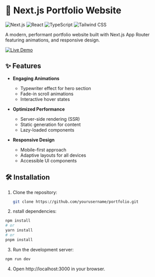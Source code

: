 # 🚀 Next.js Portfolio Website

![Next.js](https://img.shields.io/badge/Next.js-14.1.0-000000?logo=next.js)
![React](https://img.shields.io/badge/React-19.1.0-61DAFB?logo=react)
![TypeScript](https://img.shields.io/badge/TypeScript-5.0-3178C6?logo=typescript)
![Tailwind CSS](https://img.shields.io/badge/Tailwind_CSS-4.0-06B6D4?logo=tailwind-css)

A modern, performant portfolio website built with Next.js App Router featuring animations, and responsive design.

[![Live Demo](https://img.shields.io/badge/🚀_Live_Demo-Click_Here-2ea44f?style=for-the-badge)](https://my-portfolio-rouge-one-16.vercel.app/)

## ✨ Features
- **Engaging Animations**
  - Typewriter effect for hero section
  - Fade-in scroll animations
  - Interactive hover states

- **Optimized Performance**
  - Server-side rendering (SSR)
  - Static generation for content
  - Lazy-loaded components

- **Responsive Design**
  - Mobile-first approach
  - Adaptive layouts for all devices
  - Accessible UI components

## 🛠 Installation

1. Clone the repository:
   ```bash
   git clone https://github.com/yourusername/portfolio.git
   ```
2. nstall dependencies:
  ```bash
  npm install
  # or
  yarn install
  # or
  pnpm install
  ```
3. Run the development server:

  ```bash
  npm run dev
  ```
4. Open http://localhost:3000 in your browser.

